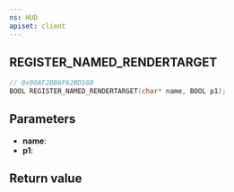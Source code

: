 ```yaml
---
ns: HUD
apiset: client
---
```

## REGISTER_NAMED_RENDERTARGET

```c
// 0x98AF2BB6F62BD588
BOOL REGISTER_NAMED_RENDERTARGET(char* name, BOOL p1);
```


## Parameters
* **name**:
* **p1**:

## Return value
